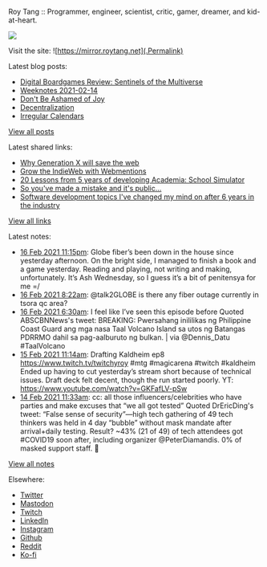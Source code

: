 Roy Tang :: Programmer, engineer, scientist, critic, gamer, dreamer, and kid-at-heart.

![](https://roytang.net/img/profile.jpg)

Visit the site: ![https://mirror.roytang.net](.Permalink)

Latest blog posts:
    

- [Digital Boardgames Review: Sentinels of the Multiverse](https://mirror.roytang.net/2021/02/digital-boardgames-review-sentinels-of-the-multiverse/)
- [Weeknotes 2021-02-14](https://mirror.roytang.net/2021/02/weeknotes-2021-02-14/)
- [Don&#39;t Be Ashamed of Joy](https://mirror.roytang.net/2021/02/dont-be-ashamed-of-joy/)
- [Decentralization](https://mirror.roytang.net/2021/02/decentralization/)
- [Irregular Calendars](https://mirror.roytang.net/2021/02/irregular-calendars/)

[View all posts](https://mirror.roytang.net/blog)

Latest shared links:
    

- [Why Generation X will save the web](https://mirror.roytang.net/2021/02/why-generation-x-will-save-the-web/)
- [Grow the IndieWeb with Webmentions](https://mirror.roytang.net/2021/01/grow-the-indieweb-with-webmentions/)
- [20 Lessons from 5 years of developing Academia: School Simulator](https://mirror.roytang.net/2021/01/20-lessons-from-5-years-of-developing-academia-school-simulator/)
- [So you&#39;ve made a mistake and it&#39;s public...](https://mirror.roytang.net/2021/01/so-youve-made-a-mistake-and-its-public/)
- [Software development topics I&#39;ve changed my mind on after 6 years in the industry](https://mirror.roytang.net/2021/01/software-development-topics-ive-changed-my-mind-on-after-6-years-in-the-industry/)

[View all links](https://mirror.roytang.net/links)

Latest notes:
    

- [16 Feb 2021 11:15pm](https://mirror.roytang.net/2021/02/1361816433877917699/): Globe fiber&rsquo;s been down in the house since yesterday afternoon. On the bright side, I managed to finish a book and a game yesterday. Reading and playing, not writing and making, unfortunately.
It&rsquo;s Ash Wednesday, so I guess it&rsquo;s a bit of penitensya for me =/
- [16 Feb 2021 8:22am](https://mirror.roytang.net/2021/02/1361591861454852098/): @talk2GLOBE is there any fiber outage currently in tsora qc area?
- [16 Feb 2021 6:30am](https://mirror.roytang.net/2021/02/1361563612385398785/): I feel like I&rsquo;ve seen this episode before
Quoted ABSCBNNews&#39;s tweet:   BREAKING: Pwersahang inililikas ng Philippine Coast Guard ang mga nasa Taal Volcano Island sa utos ng Batangas PDRRMO dahil sa pag-aalburuto ng bulkan. | via @Dennis_Datu #TaalVolcano  
- [15 Feb 2021 11:14am](https://mirror.roytang.net/2021/02/1361272787231514627/): Drafting Kaldheim ep8 https://www.twitch.tv/twitchyroy #mtg #magicarena #twitch #kaldheim
Ended up having to cut yesterday&rsquo;s stream short because of technical issues. Draft deck felt decent, though the run started poorly.
YT: https://www.youtube.com/watch?v=GKFafLV-pSw
- [14 Feb 2021 11:33am](https://mirror.roytang.net/2021/02/1360915041088757761/): cc: all those influencers/celebrities who have parties and make excuses that “we all got tested”
Quoted DrEricDing&#39;s tweet:   “False sense of security”—high tech gathering of 49 tech thinkers was held in 4 day “bubble” without mask mandate after arrival+daily testing. Result? ~43% (21 of 49) of tech attendees got #COVID19 soon after, including organizer @PeterDiamandis. 0% of masked support staff. 🧵  

[View all notes](https://mirror.roytang.net/notes)

Elsewhere:

- [Twitter](https://twitter.com/roytang)
- [Mastodon](https://mastodon.technology/@roytang)
- [Twitch](https://twitch.tv/twitchyroy)
- [LinkedIn](https://www.linkedin.com/in/roytang)
- [Instagram](https://instagram.com/roytang0400)
- [Github](https://github.com/roytang)
- [Reddit](https://reddit.com/u/hungryroy)
- [Ko-fi](https://ko-fi.com/roytang)